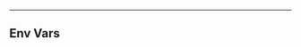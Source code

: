 <!-- Space: ZshKubectl -->
<!-- Parent: Project -->
<!-- Title: Env Vars -->

<!-- Label: ZshKubectl -->
<!-- Label: Project -->
<!-- Label: Env Vars -->
<!-- Include: docs/disclaimer.md -->
<!-- Include: ac:toc -->

---

## Env Vars
